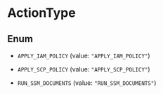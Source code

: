 

# ActionType

## Enum


* `APPLY_IAM_POLICY` (value: `"APPLY_IAM_POLICY"`)

* `APPLY_SCP_POLICY` (value: `"APPLY_SCP_POLICY"`)

* `RUN_SSM_DOCUMENTS` (value: `"RUN_SSM_DOCUMENTS"`)




